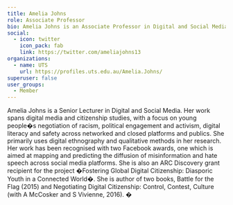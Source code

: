 ```yaml
---
title: Amelia Johns
role: Associate Professor
bio: Amelia Johns is an Associate Professor in Digital and Social Media.
social:
  - icon: twitter
    icon_pack: fab
    link: https://twitter.com/ameliajohns13
organizations:
  - name: UTS
    url: https://profiles.uts.edu.au/Amelia.Johns/
superuser: false
user_groups:
  - Member
---
```

Amelia Johns is a Senior Lecturer in Digital and Social Media. Her work spans digital media and citizenship studies, with a focus on young people�s negotiation of racism, political engagement and activism, digital literacy and safety across networked and closed platforms and publics. She primarily uses digital ethnography and qualitative methods in her research. Her work has been recognised with two Facebook awards, one which is aimed at mapping and predicting the diffusion of misinformation and hate speech across social media platforms. She is also an ARC Discovery grant recipient for the project �Fostering Global Digital Citizenship: Diasporic Youth in a Connected World�. She is author of two books, Battle for the Flag (2015) and Negotiating Digital Citizenship: Control, Contest, Culture (with A McCosker and S Vivienne, 2016).
�
